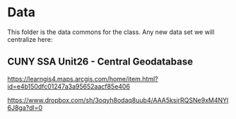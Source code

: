 # Data

This folder is the data commons for the class. Any new data set we will centralize here:

## CUNY SSA Unit26 - Central Geodatabase

https://learngis4.maps.arcgis.com/home/item.html?id=e4b150dfc01247a3a95652aacf85e406

https://www.dropbox.com/sh/3oqyh8odaq8uub4/AAA5ksirRQSNe9xM4NYl6J8ga?dl=0
